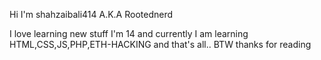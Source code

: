 Hi I'm shahzaibali414 A.K.A Rootednerd 

I love learning new stuff 
I'm 14 and currently I am learning HTML,CSS,JS,PHP,ETH-HACKING
and that's all.. BTW thanks for reading 

<!---
shahzaibali414/shahzaibali414 is a ✨ special ✨ repository because its `README.md` (this file) appears on your GitHub profile.
You can click the Preview link to take a look at your changes.
--->
